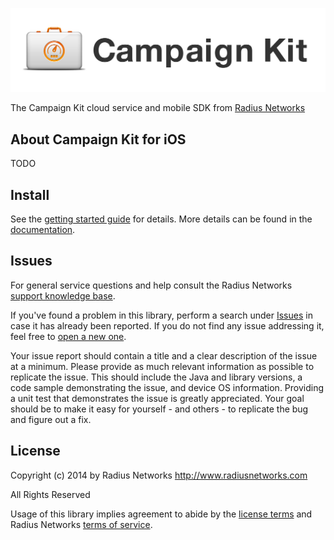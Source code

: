 [![Campaign Kit by Radius Networks](logo.png)](https://campaignkit.radiusnetworks.com)

The Campaign Kit cloud service and mobile SDK from [Radius
Networks](http://www.radiusnetworks.com/)

## About Campaign Kit for iOS

TODO

## Install

See the [getting started
guide](http://developer.radiusnetworks.com/campaignkit/ios/AppleDocs/docs/Docs/How-To.html)
for details. More details can be found in the
[documentation](https://campaignkit.radiusnetworks.com/docs/overview).

## Issues

For general service questions and help consult the Radius Networks [support
knowledge base](https://radiusnetworks.zendesk.com/).

If you've found a problem in this library, perform a search under
[Issues](https://github.com/RadiusNetworks/campaignkit-ios/issues?q=is%3Aissue+)
in case it has already been reported. If you do not find any issue addressing
it, feel free to [open a new
one](https://github.com/RadiusNetworks/campaignkit-ios/issues/new).

Your issue report should contain a title and a clear description of the issue
at a minimum. Please provide as much relevant information as possible to
replicate the issue. This should include the Java and library versions, a code
sample demonstrating the issue, and device OS information. Providing a unit
test that demonstrates the issue is greatly appreciated. Your goal should be to
make it easy for yourself - and others - to replicate the bug and figure out a
fix.

## License

Copyright (c) 2014 by Radius Networks
http://www.radiusnetworks.com

All Rights Reserved

Usage of this library implies agreement to abide by the [license
terms](LICENSE) and Radius Networks [terms of
service](http://www.radiusnetworks.com/terms_of_service.html).
